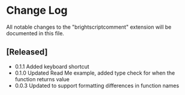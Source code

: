 # Change Log

All notable changes to the "brightscriptcomment" extension will be documented in this file.

## [Released]

- 0.1.1 Added keyboard shortcut
- 0.1.0 Updated Read Me example, added type check for when the function returns value
- 0.0.3 Updated to support formatting differences in function names  
